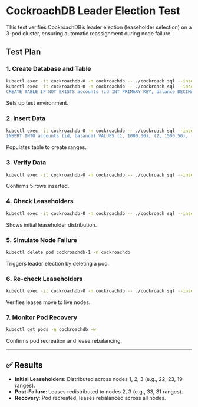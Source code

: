 
# CockroachDB Leader Election Test

This test verifies CockroachDB’s leader election (leaseholder selection) on a 3-pod cluster, ensuring automatic reassignment during node failure.

## Test Plan

### 1. Create Database and Table
```bash
kubectl exec -it cockroachdb-0 -n cockroachdb -- ./cockroach sql --insecure -e "CREATE DATABASE IF NOT EXISTS bank;"
kubectl exec -it cockroachdb-0 -n cockroachdb -- ./cockroach sql --insecure -d bank -e "
CREATE TABLE IF NOT EXISTS accounts (id INT PRIMARY KEY, balance DECIMAL);"
```
Sets up test environment.

### 2. Insert Data
```bash
kubectl exec -it cockroachdb-0 -n cockroachdb -- ./cockroach sql --insecure -d bank -e "
INSERT INTO accounts (id, balance) VALUES (1, 1000.00), (2, 1500.50), (3, 750.25), (4, 2100.00), (5, 300.00);"
```
Populates table to create ranges.

### 3. Verify Data
```bash
kubectl exec -it cockroachdb-0 -n cockroachdb -- ./cockroach sql --insecure -d bank -e "SELECT count(*) FROM accounts;"
```
Confirms 5 rows inserted.

### 4. Check Leaseholders
```bash
kubectl exec -it cockroachdb-0 -n cockroachdb -- ./cockroach sql --insecure -e "SELECT lease_holder, count(*) FROM crdb_internal.ranges GROUP BY lease_holder;"
```
Shows initial leaseholder distribution.

### 5. Simulate Node Failure
```bash
kubectl delete pod cockroachdb-1 -n cockroachdb
```
Triggers leader election by deleting a pod.

### 6. Re-check Leaseholders
```bash
kubectl exec -it cockroachdb-0 -n cockroachdb -- ./cockroach sql --insecure -e "SELECT lease_holder, count(*) FROM crdb_internal.ranges GROUP BY lease_holder;"
```
Verifies leases move to live nodes.

### 7. Monitor Pod Recovery
```bash
kubectl get pods -n cockroachdb -w
```
Confirms pod recreation and lease rebalancing.

---

## ✅ Results

- **Initial Leaseholders**: Distributed across nodes 1, 2, 3 (e.g., 22, 23, 19 ranges).
- **Post-Failure**: Leases redistributed to nodes 2, 3 (e.g., 33, 31 ranges).
- **Recovery**: Pod recreated, leases rebalanced across all nodes.
